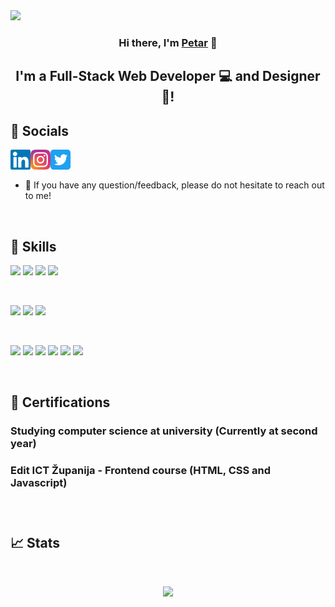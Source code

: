 <img src="https://user-images.githubusercontent.com/45322112/181122058-27e81fc0-beaa-4a41-90c0-96481c9ef974.png"/>

<h3 align="center">
Hi there, I'm <a href="https://www.petartopic.dev/" target="_blank" rel="noreferrer">Petar</a> 👋
</h3>

<h2 align="center">
I'm a Full-Stack Web Developer 💻 and Designer 🎨!
</h2> 

## 🤝 Socials 
<a href="https://www.linkedin.com/in/petar-topi%C4%87-4a551a234/"><img align="left" src="https://raw.githubusercontent.com/Ptopic/Ptopic/main/images/linkedin.svg" width="32px"></img></a>
<a href="https://www.instagram.com/topic_02/"><img align="left" src="https://raw.githubusercontent.com/Ptopic/Ptopic/main/images/instagram.svg" width="32px"></img></a>
<a href=""><img align="left" src="https://raw.githubusercontent.com/Ptopic/Ptopic/main/images/twitter.svg" width="32px"></img></a>

</br>
</br>

- 💬 If you have any question/feedback, please do not hesitate to reach out to me!
<p>&nbsp;<p/>

## 💼 Skills

![](https://img.shields.io/badge/Code-React-informational?style=flat&logo=react&color=61DAFB)
![](https://img.shields.io/badge/Code-JavaScript-informational?style=flat&logo=JavaScript&color=F7DF1E)
![](https://img.shields.io/badge/Code-HTML5-informational?style=flat&logo=HTML5&color=E34F26)
![](https://img.shields.io/badge/Code-PostgreSQL-informational?style=flat&logo=PostgreSQL&color=336791)

</br>

![](https://img.shields.io/badge/Style-Bootstrap-informational?style=flat&logo=Bootstrap&color=7952B3)
![](https://img.shields.io/badge/Style-CSS3-informational?style=flat&logo=CSS3&color=1572B6)
![](https://img.shields.io/badge/Style-styled--components-informational?style=flat&logo=styled-components&color=DB7093)


</br>

![](https://img.shields.io/badge/Tools-Figma-informational?style=flat&logo=Figma&color=F24E1E)
![](https://img.shields.io/badge/Tools-NPM-informational?style=flat&logo=NPM&color=CB3837)
![](https://img.shields.io/badge/Tools-Heroku-informational?style=flat&logo=Heroku&color=430098)
![](https://img.shields.io/badge/Tools-Netlify-informational?style=flat&logo=netlify&color=00C7B7)
![](https://img.shields.io/badge/Tools-Git-informational?style=flat&logo=Git&color=F05032)
![](https://img.shields.io/badge/Tools-GitHub-informational?style=flat&logo=GitHub&color=181717)
<p>&nbsp;<p/>

## 📜 Certifications 
<h3> Studying computer science at university (Currently at second year)<h3>
<h3> Edit ICT Županija - Frontend course (HTML, CSS and Javascript) <h3>

<p>&nbsp;<p/>

## 📈 Stats 

<p>&nbsp;<p/>
<div align="center">
<img src="https://github-readme-stats.vercel.app/api/top-langs/?username=Ptopic&layout=compact&border_color=red&theme=aura_dark"/>
</div>

